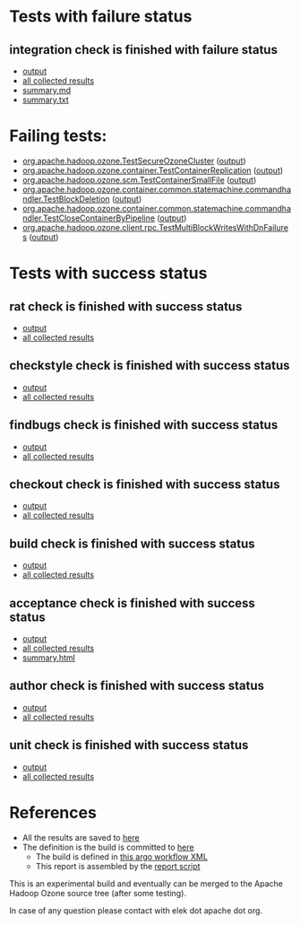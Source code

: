 # Tests with failure status

## integration check is finished with failure status

   * [output](https://raw.githubusercontent.com/elek/ozone-ci/master/pr/pr-hdds-1982-decom-states-4lqcp/integration/output.log)
   * [all collected results](https://github.com/elek/ozone-ci/tree/master/pr/pr-hdds-1982-decom-states-4lqcp/integration)
   * [summary.md](https://github.com/elek/ozone-ci/tree/master/pr/pr-hdds-1982-decom-states-4lqcp/integration/summary.md)
   * [summary.txt](https://github.com/elek/ozone-ci/tree/master/pr/pr-hdds-1982-decom-states-4lqcp/integration/summary.txt)

# Failing tests: 

 * [org.apache.hadoop.ozone.TestSecureOzoneCluster](hadoop-ozone/integration-test/org.apache.hadoop.ozone.TestSecureOzoneCluster.txt) ([output](hadoop-ozone/integration-test/org.apache.hadoop.ozone.TestSecureOzoneCluster-output.txt/))
 * [org.apache.hadoop.ozone.container.TestContainerReplication](hadoop-ozone/integration-test/org.apache.hadoop.ozone.container.TestContainerReplication.txt) ([output](hadoop-ozone/integration-test/org.apache.hadoop.ozone.container.TestContainerReplication-output.txt/))
 * [org.apache.hadoop.ozone.scm.TestContainerSmallFile](hadoop-ozone/integration-test/org.apache.hadoop.ozone.scm.TestContainerSmallFile.txt) ([output](hadoop-ozone/integration-test/org.apache.hadoop.ozone.scm.TestContainerSmallFile-output.txt/))
 * [org.apache.hadoop.ozone.container.common.statemachine.commandhandler.TestBlockDeletion](hadoop-ozone/integration-test/org.apache.hadoop.ozone.container.common.statemachine.commandhandler.TestBlockDeletion.txt) ([output](hadoop-ozone/integration-test/org.apache.hadoop.ozone.container.common.statemachine.commandhandler.TestBlockDeletion-output.txt/))
 * [org.apache.hadoop.ozone.container.common.statemachine.commandhandler.TestCloseContainerByPipeline](hadoop-ozone/integration-test/org.apache.hadoop.ozone.container.common.statemachine.commandhandler.TestCloseContainerByPipeline.txt) ([output](hadoop-ozone/integration-test/org.apache.hadoop.ozone.container.common.statemachine.commandhandler.TestCloseContainerByPipeline-output.txt/))
 * [org.apache.hadoop.ozone.client.rpc.TestMultiBlockWritesWithDnFailures](hadoop-ozone/integration-test/org.apache.hadoop.ozone.client.rpc.TestMultiBlockWritesWithDnFailures.txt) ([output](hadoop-ozone/integration-test/org.apache.hadoop.ozone.client.rpc.TestMultiBlockWritesWithDnFailures-output.txt/))


# Tests with success status

## rat check is finished with success status

   * [output](https://raw.githubusercontent.com/elek/ozone-ci/master/pr/pr-hdds-1982-decom-states-4lqcp/rat/output.log)
   * [all collected results](https://github.com/elek/ozone-ci/tree/master/pr/pr-hdds-1982-decom-states-4lqcp/rat)


## checkstyle check is finished with success status

   * [output](https://raw.githubusercontent.com/elek/ozone-ci/master/pr/pr-hdds-1982-decom-states-4lqcp/checkstyle/output.log)
   * [all collected results](https://github.com/elek/ozone-ci/tree/master/pr/pr-hdds-1982-decom-states-4lqcp/checkstyle)


## findbugs check is finished with success status

   * [output](https://raw.githubusercontent.com/elek/ozone-ci/master/pr/pr-hdds-1982-decom-states-4lqcp/findbugs/output.log)
   * [all collected results](https://github.com/elek/ozone-ci/tree/master/pr/pr-hdds-1982-decom-states-4lqcp/findbugs)


## checkout check is finished with success status

   * [output](https://raw.githubusercontent.com/elek/ozone-ci/master/pr/pr-hdds-1982-decom-states-4lqcp/checkout/output.log)
   * [all collected results](https://github.com/elek/ozone-ci/tree/master/pr/pr-hdds-1982-decom-states-4lqcp/checkout)


## build check is finished with success status

   * [output](https://raw.githubusercontent.com/elek/ozone-ci/master/pr/pr-hdds-1982-decom-states-4lqcp/build/output.log)
   * [all collected results](https://github.com/elek/ozone-ci/tree/master/pr/pr-hdds-1982-decom-states-4lqcp/build)


## acceptance check is finished with success status

   * [output](https://raw.githubusercontent.com/elek/ozone-ci/master/pr/pr-hdds-1982-decom-states-4lqcp/acceptance/output.log)
   * [all collected results](https://github.com/elek/ozone-ci/tree/master/pr/pr-hdds-1982-decom-states-4lqcp/acceptance)
   * [summary.html](https://elek.github.io/ozone-ci/pr/pr-hdds-1982-decom-states-4lqcp/acceptance/summary.html)


## author check is finished with success status

   * [output](https://raw.githubusercontent.com/elek/ozone-ci/master/pr/pr-hdds-1982-decom-states-4lqcp/author/output.log)
   * [all collected results](https://github.com/elek/ozone-ci/tree/master/pr/pr-hdds-1982-decom-states-4lqcp/author)


## unit check is finished with success status

   * [output](https://raw.githubusercontent.com/elek/ozone-ci/master/pr/pr-hdds-1982-decom-states-4lqcp/unit/output.log)
   * [all collected results](https://github.com/elek/ozone-ci/tree/master/pr/pr-hdds-1982-decom-states-4lqcp/unit)




# References

 * All the results are saved to [here](https://github.com/elek/ozone-ci/tree/master/pr/pr-hdds-1982-decom-states-4lqcp/)
 * The definition is the build is committed to [here](https://github.com/elek/argo-ozone)
    * The build is defined in [this argo workflow XML](https://github.com/elek/argo-ozone/blob/master/ozone-build.yaml)
    * This report is assembled by the [report script](https://github.com/elek/argo-ozone/blob/master/scripts/report.sh)

This is an experimental build and eventually can be merged to the Apache Hadoop Ozone source tree (after some testing).

In case of any question please contact with elek dot apache dot org.
